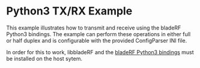 # Python3 TX/RX Example #

This example illustrates how to transmit and receive using the bladeRF Python3
bindings. The example can perform these operations in either full or half
duplex and is configurable with the provided ConfigParser INI file.

In order for this to work, libbladeRF and the
[bladeRF Python3 bindings](../../../libraries/libbladeRF_bindings/python)
must be installed on the host sytem.
